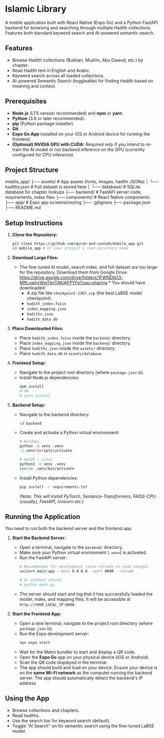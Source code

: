 # Islamic Library

A mobile application built with React Native (Expo Go) and a Python FastAPI backend for browsing and searching through multiple Hadith collections. Features both standard keyword search and AI-powered semantic search.

## Features

* Browse Hadith collections (Bukhari, Muslim, Abu Dawud, etc.) by chapter.
* Read Hadith text in English and Arabic.
* Keyword search across all loaded collections.
* AI-powered Semantic Search (toggleable) for finding Hadith based on meaning and context.

## Prerequisites

* **Node.js** (LTS version recommended) and **npm** or **yarn**.
* **Python** (3.9 or later recommended).
* **pip** (Python package installer).
* **Git**.
* **Expo Go App** installed on your iOS or Android device for running the frontend.
* **(Optional) NVIDIA GPU with CUDA:** Required *only* if you intend to re-train the AI model or run backend inference on the GPU (currently configured for CPU inference).

## Project Structure

mobile_app/
├── assets/         # App assets (fonts, images, hadith JSONs)
│   └── hadiths.json      # Full dataset is stored here
│   └── database/   # SQLite database for chapter lookups
├── backend/        # FastAPI server code, requirements, index files
├── components/     # React Native components
├── app/            # Expo app screens/routing
├── .gitignore
├── package.json
├── README.md

## Setup Instructions

1.  **Clone the Repository:**
    ```bash
    git clone https://github.com/quran-and-sunnah/mobile_app.git
    cd mobile_app # Or your project's root directory name
    ```

2.  **Download Large Files:**
    * The fine-tuned AI model, search index, and full dataset are too large for the repository. Download them from Google Drive:
        https://drive.google.com/drive/folders/1FWNDtb13-MftLxwhyWmTbnTAKiAFPYFp?usp=sharing * You should have downloaded:
        * A zip file like `checkpoint-2367.zip` (the best LaBSE model checkpoint).
        * `hadith_index.faiss`
        * `index_mapping.json`
        * `hadiths.json`
        * `hadith_data.db`

3.  **Place Downloaded Files:**
    * Place `hadith_index.faiss` inside the `backend/` directory.
    * Place `index_mapping.json` inside the `backend/` directory.
    * Place `hadiths.json` inside the `assets/` directory.
    * Place `hadith_data.db` in `assets/database`.

4.  **Frontend Setup:**
    * Navigate to the project root directory (where `package.json` is).
    * Install Node.js dependencies:
        ```bash
        npm install
        # OR
        # yarn install
        ```

5.  **Backend Setup:**
    * Navigate to the backend directory:
        ```bash
        cd backend
        ```
    * Create and activate a Python virtual environment:
        ```bash
        # Windows
        python -m venv .venv
        .\.venv\Scripts\activate

        # macOS / Linux
        python3 -m venv .venv
        source .venv/bin/activate
        ```
    * Install Python dependencies:
        ```bash
        pip install -r requirements.txt
        ```
        *(Note: This will install PyTorch, Sentence-Transformers, FAISS-CPU (usually), FastAPI, Uvicorn etc.)*

## Running the Application

You need to run both the backend server and the frontend app.

1.  **Start the Backend Server:**
    * Open a terminal, navigate to the `backend/` directory.
    * Make sure your Python virtual environment (`.venv`) is activated.
    * Run the FastAPI server:
        ```bash
        # Recommended for development (auto-reloads on code change)
        uvicorn main:app --host 0.0.0.0 --port 8000 --reload

        # Or without reload
        # python main.py
        ```
    * The server should start and log that it has successfully loaded the model, index, and mapping files. It will be accessible at `http://YOUR_LOCAL_IP:8000`.

2.  **Start the Frontend App:**
    * Open a *new* terminal, navigate to the project root directory (where `package.json` is).
    * Run the Expo development server:
        ```bash
        npx expo start
        ```
    * Wait for the Metro bundler to start and display a QR code.
    * Open the **Expo Go** app on your physical device (iOS or Android).
    * Scan the QR code displayed in the terminal.
    * The app should build and load on your device. Ensure your device is on the **same Wi-Fi network** as the computer running the backend server. The app should automatically detect the backend's IP address.

## Using the App

* Browse collections and chapters.
* Read hadiths.
* Use the search bar for keyword search (default).
* Toggle "AI Search" on for semantic search using the fine-tuned LaBSE model.